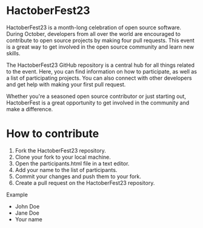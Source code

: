 # HactoberFest23

HactoberFest23 is a month-long celebration of open source software. During October, developers from all over the world are encouraged to contribute to open source projects by making four pull requests. This event is a great way to get involved in the open source community and learn new skills.

The HactoberFest23 GitHub repository is a central hub for all things related to the event. Here, you can find information on how to participate, as well as a list of participating projects. You can also connect with other developers and get help with making your first pull request.

Whether you're a seasoned open source contributor or just starting out, HactoberFest is a great opportunity to get involved in the community and make a difference.

# How to contribute

1. Fork the HactoberFest23 repository.
2. Clone your fork to your local machine.
3. Open the participants.html file in a text editor.
4. Add your name to the list of participants.
5. Commit your changes and push them to your fork.
6. Create a pull request on the HactoberFest23 repository.

   
Example

<ul>
  <li>John Doe</li>
  <li>Jane Doe</li>
  <li>Your name</li>
</ul>
